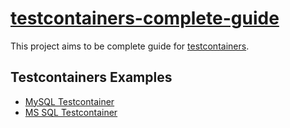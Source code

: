 # [testcontainers-complete-guide](https://github.com/AtulDwivedi/testcontainers-complete-guide)
This project aims to be complete guide for [testcontainers](https://www.testcontainers.org/).

## Testcontainers Examples
- [MySQL Testcontainer](https://github.com/AtulDwivedi/testcontainers-complete-guide/tree/main/mysql-testcontainer)
- [MS SQL Testcontainer](https://github.com/AtulDwivedi/testcontainers-complete-guide/tree/main/mssql-testcontainer)
